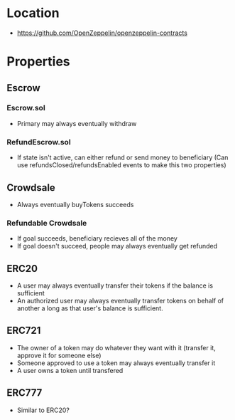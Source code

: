 # Location
* https://github.com/OpenZeppelin/openzeppelin-contracts
# Properties
## Escrow
### Escrow.sol
* Primary may always eventually withdraw
### RefundEscrow.sol
* If state isn't active, can either refund or send money to beneficiary (Can use refundsClosed/refundsEnabled events to make this two properties)
## Crowdsale
* Always eventually buyTokens succeeds
### Refundable Crowdsale
* If goal succeeds, beneficiary recieves all of the money
* If goal doesn't succeed, people may always eventually get refunded
## ERC20
* A user may always eventually transfer their tokens if the balance is sufficient
* An authorized user may always eventually transfer tokens on behalf of another a long as that user's balance is sufficient.
## ERC721
* The owner of a token may do whatever they want with it (transfer it, approve it for someone else)
* Someone approved to use a token may always eventually transfer it
* A user owns a token until transfered
## ERC777
* Similar to ERC20?
